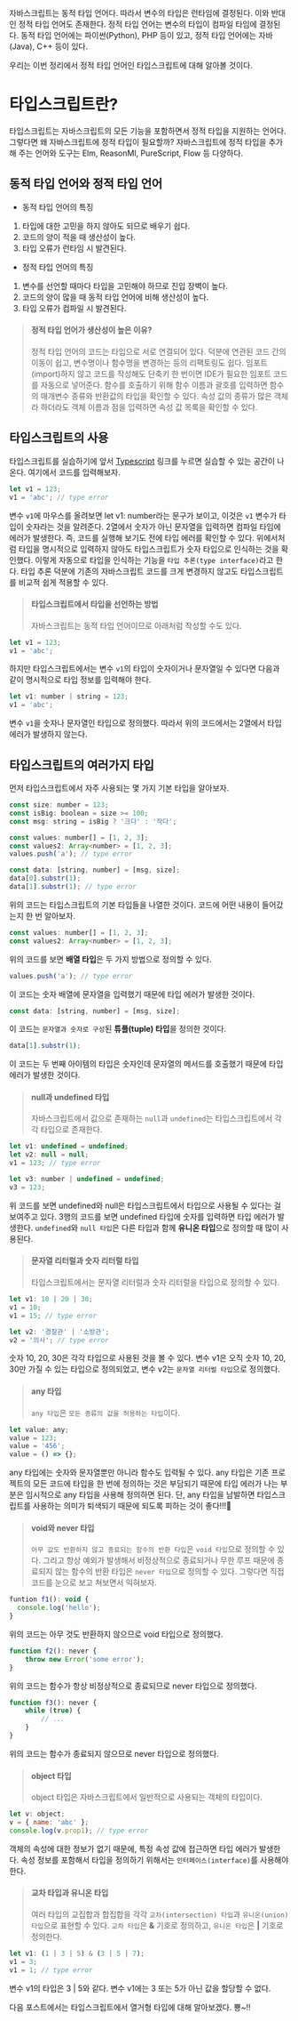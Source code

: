 자바스크립트는 동적 타입 언어다. 따라서 변수의 타입은 런타임에 결정된다.
이와 반대인 정적 타입 언어도 존재한다. 정적 타입 언어는 변수의 타입이 컴파일 타임에 결정된다. 동적 타입 언어에는 파이썬(Python), PHP 등이 있고, 정적 타입 언어에는 자바(Java), C++ 등이 있다.

우리는 이번 정리에서 정적 타입 언어인 타입스크립트에 대해 알아볼 것이다.

# 타입스크립트란?

타입스크립트는 자바스크립트의 모든 기능을 포함하면서 정적 타입을 지원하는 언어다.
그렇다면 왜 자바스크립트에 정적 타입이 필요할까?
자바스크립트에 정적 타입을 추가해 주는 언어와 도구는 Elm, ReasonMl, PureScript, Flow 등 다양하다.

## 동적 타입 언어와 정적 타입 언어

- 동적 타입 언어의 특징

1. 타입에 대한 고민을 하지 않아도 되므로 배우기 쉽다.
2. 코드의 양이 적을 때 생산성이 높다.
3. 타입 오류가 런타임 시 발견된다.

- 정적 타입 언어의 특징

1. 변수를 선언할 때마다 타입을 고민해야 하므로 진입 장벽이 높다.
2. 코드의 양이 많을 때 동적 타입 언어에 비해 생산성이 높다.
3. 타입 오류가 컴파일 시 발견된다.

> #### 정적 타입 언어가 생산성이 높은 이유?
>
> 정적 타입 언어의 코드는 타입으로 서로 연결되어 있다. 덕분에 연관된 코드 간의 이동이 쉽고, 변수명이나 함수명을 변경하는 등의 리팩토링도 쉽다. 임포트(import)하지 않고 코드를 작성해도 단축키 한 번이면 IDE가 필요한 임포트 코드를 자동으로 넣어준다.
> 함수를 호출하기 위해 함수 이름과 괄호를 입력하면 함수의 매개변수 종류와 반환값의 타입을 확인할 수 있다. 속성 값의 종류가 많은 객체라 하더라도 객체 이름과 점을 입력하면 속성 값 목록을 확인할 수 있다.

## 타입스크립트의 사용

타입스크립트를 실습하기에 앞서 [Typescript](https://www.typescriptlang.org/play/) 링크를 누르면 실습할 수 있는 공간이 나온다. 여기에서 코드를 입력해보자.

```js
let v1 = 123;
v1 = 'abc'; // type error
```

변수 `v1`에 마우스를 올려보면 let v1: number라는 문구가 보이고, 이것은 `v1` 변수가 타입이 숫자라는 것을 알려준다. 2열에서 숫자가 아닌 문자열을 입력하면 컴파일 타임에 에러가 발생한다. 즉, 코드를 실행해 보기도 전에 타입 에러를 확인할 수 있다.
위에서처럼 타입을 명시적으로 입력하지 않아도 타입스크립트가 숫자 타입으로 인식하는 것을 확인했다. 이렇게 자동으로 타입을 인식하는 기능을 `타입 추론(type interface)`라고 한다.
타입 추론 덕분에 기존의 자바스크립트 코드를 크게 변경하지 않고도 타입스크립트를 비교적 쉽게 적용할 수 있다.

> #### 타입스크립트에서 타입을 선언하는 방법
>
> 자바스크립트는 동적 타입 언어이므로 아래처럼 작성할 수도 있다.

```js
let v1 = 123;
v1 = 'abc';
```

하지만 타입스크립트에서는 변수 `v1`의 타입이 숫자이거나 문자열일 수 있다면 다음과 같이 명시적으로 타입 정보를 입력해야 한다.

```js
let v1: number | string = 123;
v1 = 'abc';
```

변수 `v1`을 숫자나 문자열인 타입으로 정의했다. 따라서 위의 코드에서는 2열에서 타입에러가 발생하지 않는다.

## 타입스크립트의 여러가지 타입

먼저 타입스크립트에서 자주 사용되는 몇 가지 기본 타입을 알아보자.

```js
const size: number = 123;
const isBig: boolean = size >= 100;
const msg: string = isBig ? '크다' : '작다';

const values: number[] = [1, 2, 3];
const values2: Array<number> = [1, 2, 3];
values.push('a'); // type error

const data: [string, number] = [msg, size];
data[0].substr(1);
data[1].substr(1); // type error
```

위의 코드는 타입스크립트의 기본 타입들을 나열한 것이다.
코드에 어떤 내용이 들어갔는지 한 번 알아보자.

```js
const values: number[] = [1, 2, 3];
const values2: Array<number> = [1, 2, 3];
```

위의 코드를 보면 **배열 타입**은 두 가지 방법으로 정의할 수 있다.

```js
values.push('a'); // type error
```

이 코드는 숫자 배열에 문자열을 입력했기 때문에 타입 에러가 발생한 것이다.

```js
const data: [string, number] = [msg, size];
```

이 코드는 `문자열과 숫자로 구성`된 **튜플(tuple) 타입**을 정의한 것이다.

```js
data[1].substr(1);
```

이 코드는 두 번째 아이템의 타입은 숫자인데 문자열의 메서드를 호출했기 때문에 타입 에러가 발생한 것이다.

> #### null과 undefined 타입
>
> 자바스크립트에서 값으로 존재하는 `null`과 `undefined`는 타입스크립트에서 각각 타입으로 존재한다.

```js
let v1: undefined = undefined;
let v2: null = null;
v1 = 123; // type error

let v3: number | undefined = undefined;
v3 = 123;
```

위 코드를 보면 undefined와 null은 타입스크립트에서 타입으로 사용될 수 있다는 걸 보여주고 있다.
3행의 코드를 보면 undefined 타입에 숫자를 입력하면 타입 에러가 발생한다.
`undefined`와 `null 타입`은 다른 타입과 함께 **유니온 타입**으로 정의할 때 많이 사용된다.

> #### 문자열 리터럴과 숫자 리터럴 타입
>
> 타입스크립트에서는 문자열 리터럴과 숫자 리터럴을 타입으로 정의할 수 있다.

```js
let v1: 10 | 20 | 30;
v1 = 10;
v1 = 15; // type error

let v2: '경찰관' | '소방관';
v2 = '의사'; // type error
```

숫자 10, 20, 30은 각각 타입으로 사용된 것을 볼 수 있다. 변수 v1은 오직 숫자 10, 20, 30만 가질 수 있는 타입으로 정의되었고, 변수 v2는 `문자열 리터럴 타입`으로 정의했다.

> #### any 타입
>
> `any 타입`은 `모든 종류의 값을 허용하는 타입`이다.

```js
let value: any;
value = 123;
value = '456';
value = () => {};
```

any 타입에는 숫자와 문자열뿐만 아니라 함수도 입력될 수 있다. any 타입은 기존 프로젝트의 모든 코드에 타입을 한 번에 정의하는 것은 부담되기 때문에 타입 에러가 나는 부분은 임시적으로 any 타입을 사용해 정의하면 된다. 단, any 타입을 남발하면 타입스크립트를 사용하는 의미가 퇴색되기 때문에 되도록 피하는 것이 좋다!!!🧐

> #### void와 never 타입
>
> `아무 값도 반환하지 않고 종료되는 함수의 반환 타입`은 `void 타입`으로 정의할 수 있다.
> 그리고 항상 예외가 발생해서 비정상적으로 종료되거나 무한 루프 때문에 종료되지 않는 함수의 반환 타입은 `never 타입`으로 정의할 수 있다.
> 그렇다면 직접 코드를 눈으로 보고 쳐보면서 익혀보자.

```js
funtion f1(): void {
  console.log('hello');
}
```

위의 코드는 아무 것도 반환하지 않으므로 void 타입으로 정의했다.

```js
function f2(): never {
	throw new Error('some error');
}
```

위의 코드는 함수가 항상 비정상적으로 종료되므로 never 타입으로 정의했다.

```js
function f3(): never {
	while (true) {
		// ...
	}
}
```

위의 코드는 함수가 종료되지 않으므로 never 타입으로 정의했다.

> #### object 타입
>
> object 타입은 자바스크립트에서 일반적으로 사용되는 객체의 타입이다.

```js
let v: object;
v = { name: 'abc' };
console.log(v.prop1); // type error
```

객체의 속성에 대한 정보가 없기 때문에, 특정 속성 값에 접근하면 타입 에러가 발생한다. 속성 정보를 포함해서 타입을 정의하기 위해서는 `인터페이스(interface)`를 사용해야 한다.

> #### 교차 타입과 유니온 타입
>
> 여러 타입의 교집합과 합집합을 각각 `교차(intersection) 타입`과 `유니온(union) 타입`으로 표현할 수 있다. `교차 타입`은 **&** 기호로 정의하고, `유니온 타입`은 **|** 기호로 정의한다.

```js
let v1: (1 | 3 | 5) & (3 | 5 | 7);
v1 = 3;
v1 = 1; // type error
```

변수 v1의 타입은 3 | 5와 같다. 변수 v1에는 3 또는 5가 아닌 값을 할당할 수 없다.

다음 포스트에서는 타입스크립트에서 열거형 타입에 대해 알아보겠다. 뿅~!!

